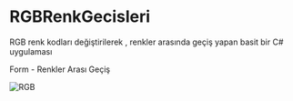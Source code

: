 # RGBRenkGecisleri
RGB renk kodları değiştirilerek , renkler arasında geçiş yapan basit bir C# uygulaması




Form - Renkler Arası Geçiş

![RGB](https://user-images.githubusercontent.com/25087769/55391808-c2728b80-5542-11e9-939c-e706a35cf624.gif)
